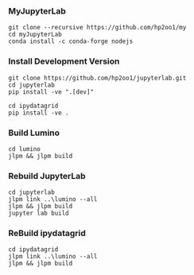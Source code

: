 ### MyJupyterLab
```
git clone --recursive https://github.com/hp2oo1/my
cd myJupyterLab
conda install -c conda-forge nodejs
```

### Install Development Version
```
git clone https://github.com/hp2oo1/jupyterlab.git
cd jupyterlab
pip install -ve ".[dev]"
```

```
cd ipydatagrid
pip install -ve .
```

### Build Lumino
```
cd lumino
jlpm && jlpm build
```

### Rebuild JupyterLab
```
cd jupyterlab
jlpm link ..\lumino --all
jlpm && jlpm build
jupyter lab build
```

### ReBuild ipydatagrid
```
cd ipydatagrid
jlpm link ..\lumino --all
jlpm && jlpm build
```
